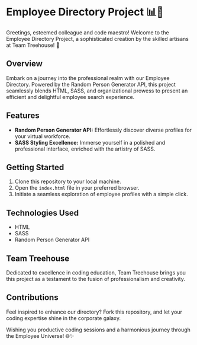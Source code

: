 # Employee Directory Project 📊👥

Greetings, esteemed colleague and code maestro! Welcome to the Employee Directory Project, a sophisticated creation by the skilled artisans at Team Treehouse! 🚀

## Overview

Embark on a journey into the professional realm with our Employee Directory. Powered by the Random Person Generator API, this project seamlessly blends HTML, SASS, and organizational prowess to present an efficient and delightful employee search experience.

## Features

- **Random Person Generator API:** Effortlessly discover diverse profiles for your virtual workforce.
- **SASS Styling Excellence:** Immerse yourself in a polished and professional interface, enriched with the artistry of SASS.

## Getting Started

1. Clone this repository to your local machine.
2. Open the `index.html` file in your preferred browser.
3. Initiate a seamless exploration of employee profiles with a simple click.

## Technologies Used

- HTML
- SASS
- Random Person Generator API

## Team Treehouse

Dedicated to excellence in coding education, Team Treehouse brings you this project as a testament to the fusion of professionalism and creativity.

## Contributions

Feel inspired to enhance our directory? Fork this repository, and let your coding expertise shine in the corporate galaxy.

Wishing you productive coding sessions and a harmonious journey through the Employee Universe! 🌐✨
